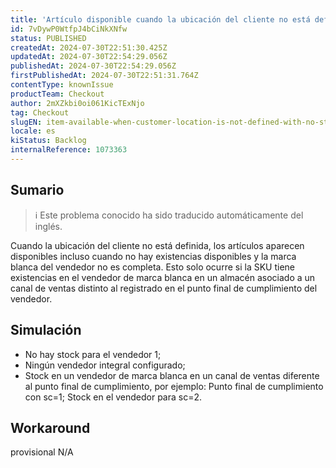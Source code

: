 ```yaml
---
title: 'Artículo disponible cuando la ubicación del cliente no está definida sin existencias'
id: 7vDywP0WtfpJ4bCiNkXNfw
status: PUBLISHED
createdAt: 2024-07-30T22:51:30.425Z
updatedAt: 2024-07-30T22:54:29.056Z
publishedAt: 2024-07-30T22:54:29.056Z
firstPublishedAt: 2024-07-30T22:51:31.764Z
contentType: knownIssue
productTeam: Checkout
author: 2mXZkbi0oi061KicTExNjo
tag: Checkout
slugEN: item-available-when-customer-location-is-not-defined-with-no-stock
locale: es
kiStatus: Backlog
internalReference: 1073363
---
```


## Sumario

>ℹ️ Este problema conocido ha sido traducido automáticamente del inglés.


Cuando la ubicación del cliente no está definida, los artículos aparecen disponibles incluso cuando no hay existencias disponibles y la marca blanca del vendedor no es completa. Esto solo ocurre si la SKU tiene existencias en el vendedor de marca blanca en un almacén asociado a un canal de ventas distinto al registrado en el punto final de cumplimiento del vendedor.


##

## Simulación



- No hay stock para el vendedor 1;
- Ningún vendedor integral configurado;
- Stock en un vendedor de marca blanca en un canal de ventas diferente al punto final de cumplimiento, por ejemplo:
Punto final de cumplimiento con sc=1;
Stock en el vendedor para sc=2.



## Workaround

 provisional
N/A




